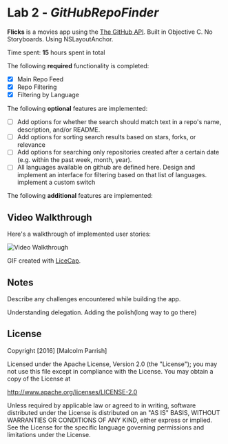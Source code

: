 # Lab 2 - *GitHubRepoFinder*

**Flicks** is a movies app using the [The GitHub API](https://developer.github.com/v3/).  Built in Objective C.  No Storyboards. Using NSLayoutAnchor.

Time spent: **15** hours spent in total

The following **required** functionality is completed:

- [x] Main Repo Feed
- [x] Repo Filtering
- [x] Filtering by Language

The following **optional** features are implemented:

- [ ] Add options for whether the search should match text in a repo's name, description, and/or README.
- [ ] Add options for sorting search results based on stars, forks, or relevance
- [ ] Add options for searching only repositories created after a certain date (e.g. within the past week, month, year).
- [ ] All languages available on github are defined here. Design and implement an interface for filtering based on that list of languages.
implement a custom switch

The following **additional** features are implemented:







## Video Walkthrough

Here's a walkthrough of implemented user stories:

<img src='http://i.imgur.com/4MDohyQ.gif' title='Flicks Video Walkthrough' width='' alt='Video Walkthrough' />

GIF created with [LiceCap](http://www.cockos.com/licecap/).

## Notes

Describe any challenges encountered while building the app.

Understanding delegation.  Adding the polish(long way to go there)


## License

Copyright [2016] [Malcolm Parrish]

Licensed under the Apache License, Version 2.0 (the "License");
you may not use this file except in compliance with the License.
You may obtain a copy of the License at

http://www.apache.org/licenses/LICENSE-2.0

Unless required by applicable law or agreed to in writing, software
distributed under the License is distributed on an "AS IS" BASIS,
WITHOUT WARRANTIES OR CONDITIONS OF ANY KIND, either express or implied.
See the License for the specific language governing permissions and
limitations under the License.
